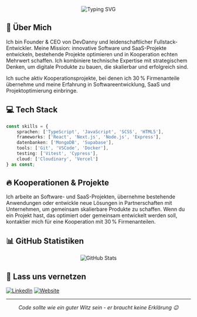 <div align="center">
  <img src="https://readme-typing-svg.herokuapp.com?font=Fira+Code&size=27&duration=3000&pause=1000&color=FFFFFF&center=true&vCenter=true&width=435&lines=Hey%2C+ich+bin+Danny!+%F0%9F%91%8B;Founder+%26+CEO+von+DevDanny+%F0%9F%92%BB" alt="Typing SVG" />
</div>

## 🚀 Über Mich

Ich bin Founder & CEO von DevDanny und leidenschaftlicher Fullstack-Entwickler. Meine Mission: innovative Software und SaaS-Projekte entwickeln, bestehende Projekte optimieren und in Kooperation echten Mehrwert schaffen. Ich kombiniere technische Expertise mit strategischem Denken, um digitale Produkte zu bauen, die skalierbar und erfolgreich sind.

Ich suche aktiv Kooperationsprojekte, bei denen ich 30 % Firmenanteile übernehme und meine Erfahrung in Softwareentwicklung, SaaS und Projektoptimierung einbringe.

## 💻 Tech Stack

```typescript
const skills = {
    sprachen: ['TypeScript', 'JavaScript', 'SCSS', 'HTML5'],
    frameworks: ['React', 'Next.js', 'Node.js', 'Express'],
    datenbanken: ['MongoDB', 'Supabase'],
    tools: ['Git', 'VSCode', 'Docker'],
    testing: ['Vitest', 'Cypress'],
    cloud: ['Cloudinary', 'Vercel']
} as const;
```

## 🔥 Kooperationen & Projekte

Ich arbeite an Software- und SaaS-Projekten, übernehme bestehende Anwendungen oder entwickle neue Lösungen in Partnerschaften mit Unternehmen, um gemeinsam skalierbare Produkte zu schaffen.
Wenn du ein Projekt hast, das optimiert oder gemeinsam entwickelt werden soll, kontaktier mich für eine Kooperation mit 30 % Firmenanteilen.

## 📊 GitHub Statistiken

<div align="center">
  <img src="https://github-readme-stats.vercel.app/api?username=dannynothdurft&show_icons=true&theme=radical" alt="GitHub Stats" />
</div>

## 🤝 Lass uns vernetzen

[![LinkedIn](https://img.shields.io/badge/LinkedIn-0077B5?style=for-the-badge&logo=linkedin&logoColor=white)](https://www.linkedin.com/in/danny-nothdurft/)
[![Website](https://img.shields.io/badge/Website-FF7139?style=for-the-badge&logo=Firefox-Browser&logoColor=white)](https://www.danny-nothdurft.de/)

---

<div align="center">
  <i>Code sollte wie ein guter Witz sein - er braucht keine Erklärung 😉</i>
</div>
